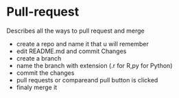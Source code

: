# Pull-request
Describes all  the ways to pull request and merge 
 - create a repo and name it that u will remember 
 - edit README.md and commit Changes
 - create a branch
 - name the branch with extension (.r for R,py for Python)
 - commit the changes
 - pull requests or compareand pull  button is clicked 
 - finaly merge it
